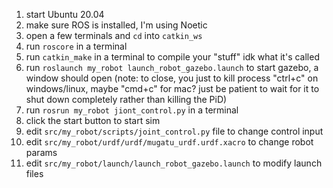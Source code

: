
1. start Ubuntu 20.04
2. make sure ROS is installed, I'm using Noetic
3. open a few terminals and `cd` into `catkin_ws`
5. run `roscore` in a terminal
6. run `catkin_make` in a terminal to compile your "stuff" idk what it's called
7. run `roslaunch my_robot launch_robot_gazebo.launch` to start gazebo, a window should open (note: to close, you just to kill process "ctrl+c" on windows/linux, maybe "cmd+c" for mac? just be patient to wait for it to shut down completely rather than killing the PiD)
8. run `rosrun my_robot jiont_control.py` in a terminal
9. click the start button to start sim
10. edit `src/my_robot/scripts/joint_control.py` file to change control input
11. edit `src/my_robot/urdf/urdf/mugatu_urdf.urdf.xacro` to change robot params
12. edit `src/my_robot/launch/launch_robot_gazebo.launch` to modify launch files
